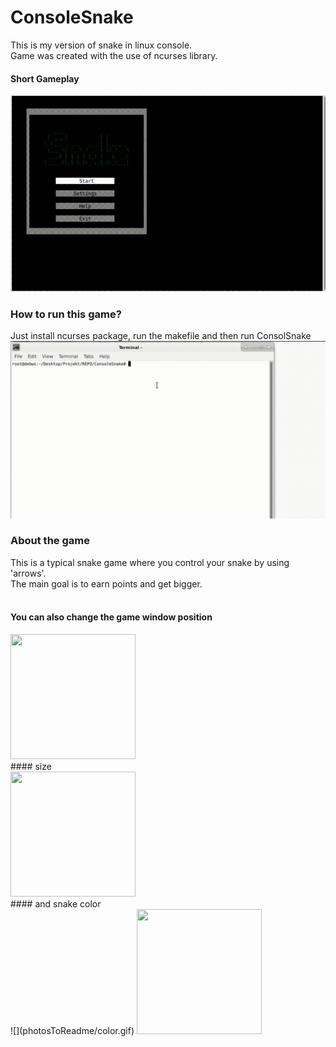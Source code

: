 # ConsoleSnake
This is my version of snake in linux console.<br>
Game was created with the use of ncurses library.
#### Short Gameplay
![](photosToReadme/gameplay.gif)
### How to run this game?
Just install ncurses package, run the makefile and then run ConsolSnake
![](photosToReadme/Install.gif)
### About the game
This is a typical snake game where you control your snake by using 'arrows'.<br>
The main goal is to earn points and get bigger.<br><br>
#### You can also change the game window position<br>
<img src="https://camo.githubusercontent.com/..." data-canonical-src="https://github.com/konrad0025/ConsoleSnake/blob/main/photosToReadme/position.gif" width="200" height="200" />
<br>
#### size <br>
<img src="https://camo.githubusercontent.com/..." data-canonical-src="https://github.com/konrad0025/ConsoleSnake/blob/main/photosToReadme/size.gif" width="200" height="200" />
<br>
#### and snake color <br>
![](photosToReadme/color.gif)
<img src="https://camo.githubusercontent.com/..." data-canonical-src="https://github.com/konrad0025/ConsoleSnake/blob/main/photosToReadme/color.gif" width="200" height="200" />
